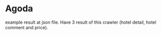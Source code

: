 # Agoda

example result at json file. Have 3 result of this crawler (hotel detail, hotel comment and price).
